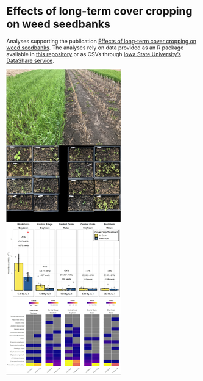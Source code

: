
# Effects of long-term cover cropping on weed seedbanks

Analyses supporting the publication [Effects of long-term cover cropping
on weed seedbanks](doi:%2010.3389/fagro.2020.591091). The analyses rely
on data provided as an R package available in [this
repository](https://github.com/vanichols/PFIweeds2020) or as CSVs
through [Iowa State University’s DataShare
service](https://doi.org/10.25380/iastate.12762011.v1).

<img align="left" width="300" height="200" src="pics/rye-vs-no-rye.PNG">
<img align="left" width="300" height="200" src="pics/trays-with-weeds.PNG">
<img align="left" width="300" height="200" src="pics/fig1.PNG">
<img align="left" width="300" height="200" src="pics/fig2.PNG">
